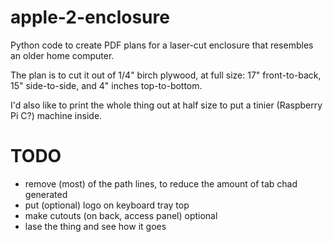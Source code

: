 # apple-2-enclosure
Python code to create PDF plans for a laser-cut enclosure that
resembles an older home computer.

The plan is to cut it out of 1/4" birch plywood, at full size: 17" front-to-back, 15" side-to-side, and 4" inches top-to-bottom.

I'd also like to print the whole thing out at half size to put a tinier (Raspberry Pi C?) machine inside.

# TODO
 - remove (most) of the path lines, to reduce the amount of tab chad generated
 - put (optional) logo on keyboard tray top
 - make cutouts (on back, access panel) optional
 - lase the thing and see how it goes